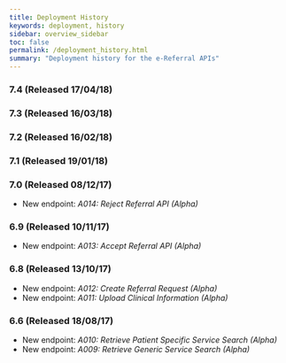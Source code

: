 ```yaml
---
title: Deployment History
keywords: deployment, history
sidebar: overview_sidebar
toc: false
permalink: /deployment_history.html
summary: "Deployment history for the e-Referral APIs"
---
```


### 7.4 (Released 17/04/18) ###

### 7.3 (Released 16/03/18) ###

### 7.2 (Released 16/02/18) ###

### 7.1 (Released 19/01/18) ###

### 7.0 (Released 08/12/17) ###
* New endpoint: _A014: Reject Referral API (Alpha)_

### 6.9 (Released 10/11/17) ###
* New endpoint: _A013: Accept Referral API (Alpha)_

### 6.8 (Released 13/10/17) ###
* New endpoint: _A012: Create Referral Request (Alpha)_
* New endpoint: _A011: Upload Clinical Information (Alpha)_

### 6.6 (Released 18/08/17) ###
* New endpoint: _A010: Retrieve Patient Specific Service Search (Alpha)_
* New endpoint: _A009: Retrieve Generic Service Search (Alpha)_
